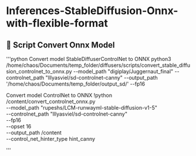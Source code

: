 # Inferences-StableDiffusion-Onnx-with-flexible-format
## 📝 **Script Convert Onnx Model**

'''python 
Convert model StableDiffuserControlNet to ONNX
python3 /home/chaos/Documents/temp_folder/diffusers/scripts/convert_stable_diffusion_controlnet_to_onnx.py   --model_path "digiplay/Juggernaut_final" --controlnet_path "lllyasviel/sd-controlnet-canny" --output_path '/home/chaos/Documents/temp_folder/output_sd/' --fp16 

Convert model ControlNet to ONNX
!python /content/convert_controlnet_onnx.py \
--model_path "rupeshs/LCM-runwayml-stable-diffusion-v1-5" \
 --controlnet_path "lllyasviel/sd-controlnet-canny" \
 --fp16  \
 --opset 16 \
 --output_path /content \
 --control_net_hinter_type hint_canny


'''